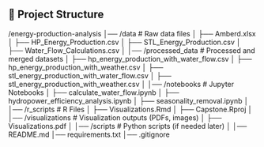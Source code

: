
## 📂 Project Structure

/energy-production-analysis │── /data # Raw data files │ ├── Amberd.xlsx │ ├── HP_Energy_Production.csv │ ├── STL_Energy_Production.csv │ ├── Water_Flow_Calculations.csv │ │── /processed_data # Processed and merged datasets │ ├── hp_energy_production_with_water_flow.csv │ ├── hp_energy_production_with_weather.csv │ ├── stl_energy_production_with_water_flow.csv │ ├── stl_energy_production_with_weather.csv │ │── /notebooks # Jupyter Notebooks │ ├── calculate_water_flow.ipynb │ ├── hydropower_efficiency_analysis.ipynb │ ├── seasonality_removal.ipynb │ │── /r_scripts # R Files │ ├── Visualizations.Rmd │ ├── Capstone.Rproj │ │── /visualizations # Visualization outputs (PDFs, images) │ ├── Visualizations.pdf │ │── /scripts # Python scripts (if needed later) │ │── README.md │── requirements.txt │── .gitignore


